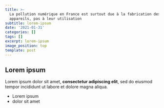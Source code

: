 ```yaml
---
title: >-
  La pollution numérique en France est surtout due à la fabrication des
  appareils, pas à leur utilisation
subtitle: lorem-ipsum
date: '2021-01-31'
categories: []
tags: []
excerpt: lorem-ipsum
image_position: top
template: post
---
```

## Lorem ipsum

Lorem ipsum dolor sit amet, **consectetur adipiscing elit**, sed do eiusmod tempor incididunt ut labore et dolore magna aliqua.

- Lorem ipsum
- dolor sit amet
